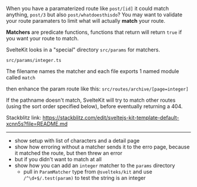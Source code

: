 When you have a paramaterized route like `post/[id]` it could match anything, `post/3` but also `post/whatdoesthisdo`?
You may want to validate your route paramaters to limit what will actually **match** your route.

**Matchers** are predicate functions, functions that return will return `true` if you want your route to match.

SvelteKit looks in a "special" directory `src/params` for matchers.

`src/params/integer.ts`

The filename names the matcher and each file exports 1 named module called `match`

then enhance the param route like this: `src/routes/archive/[page=integer]`

If the pathname doesn't match, SvelteKit will try to match other routes (using the sort order specified below), before eventually returning a 404.

Stackblitz link: https://stackblitz.com/edit/sveltejs-kit-template-default-xcnn5s?file=README.md

---

- show setup with list of characters and a detail page
- show how erroring without a matcher sends it to the erro page, because it matched the route, but then threw an error
- but if you didn't want to match at all
- show how you can add an `integer` matcher to the `params` directory
  - pull in `ParamMatcher` type from `@svelteks/kit` and use `/^\d+$/.test(param)` to test the string is an integer
